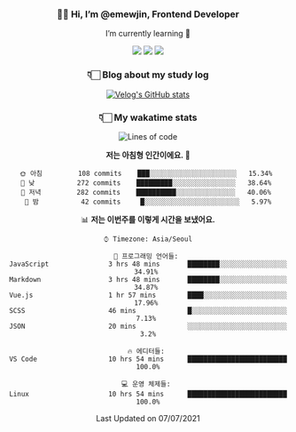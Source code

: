 <div align='center'>
  
### 👋🏻 Hi, I’m @emewjin, Frontend Developer 
I’m currently learning 🌱 
    
  <img src="https://img.shields.io/badge/javascript-F7DF1E?style=for-the-badge&logo=javascript&logoColor=black"/>
  <img src="https://img.shields.io/badge/react.js-61DAFB?style=for-the-badge&logo=react&logoColor=black"/>
    <img src="https://img.shields.io/badge/vue.js-4FC08D?style=for-the-badge&logo=vue.js&logoColor=white"/>

### 👇🏻 Blog about my study log
 [![Velog's GitHub stats](https://velog-readme-stats.vercel.app/api?name=1703979&tag=javascript)](https://github.com/eungyeole/velog-readme-stats)


### 👇🏻 My wakatime stats  
  
<!--START_SECTION:waka-->
![Lines of code](https://img.shields.io/badge/%EC%A0%80%EB%8A%94%20%EC%97%AC%ED%83%9C%EA%B9%8C%EC%A7%80%20-19064%20%EC%A4%84%EC%9D%98%20%EC%BD%94%EB%93%9C%EB%A5%BC%20%EC%9E%91%EC%84%B1%ED%96%88%EC%96%B4%EC%9A%94.-blue)

**저는 아침형 인간이에요. 🐤** 

```text
🌞 아침         108 commits    ███░░░░░░░░░░░░░░░░░░░░░░   15.34% 
🌆 낮　         272 commits    █████████░░░░░░░░░░░░░░░░   38.64% 
🌃 저녁         282 commits    ██████████░░░░░░░░░░░░░░░   40.06% 
🌙 밤　         42 commits     █░░░░░░░░░░░░░░░░░░░░░░░░   5.97%

```


📊 **저는 이번주를 이렇게 시간을 보냈어요.** 

```text
⌚︎ Timezone: Asia/Seoul

💬 프로그래밍 언어들: 
JavaScript               3 hrs 48 mins       ████████░░░░░░░░░░░░░░░░░   34.91% 
Markdown                 3 hrs 48 mins       ████████░░░░░░░░░░░░░░░░░   34.87% 
Vue.js                   1 hr 57 mins        ████░░░░░░░░░░░░░░░░░░░░░   17.96% 
SCSS                     46 mins             █░░░░░░░░░░░░░░░░░░░░░░░░   7.13% 
JSON                     20 mins             ░░░░░░░░░░░░░░░░░░░░░░░░░   3.2%

🔥 에디터들: 
VS Code                  10 hrs 54 mins      █████████████████████████   100.0%

💻 운영 체제들: 
Linux                    10 hrs 54 mins      █████████████████████████   100.0%

```


 Last Updated on 07/07/2021
<!--END_SECTION:waka-->
 </div>
<!---
Emewjin/Emewjin is a ✨ special ✨ repository because its `README.md` (this file) appears on your GitHub profile.
You can click the Preview link to take a look at your changes.
--->
